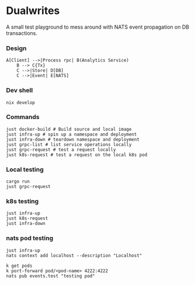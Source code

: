 # Dualwrites

A small test playground to mess around with NATS event propagation on DB transactions.

### Design

```mermaid
A[Client] -->|Process rpc| B(Analytics Service)
    B --> C{Tx}
    C -->|Store| D[DB]
    C -->|Event| E[NATS]
```

### Dev shell

```shell
nix develop
```

### Commands

```shell
just docker-build # Build source and local image
just infra-up # spin up a namespace and deployment
just infra-down # teardown namespace and deployment
just grpc-list # list service operations locally
just grpc-request # test a request locally
just k8s-request # test a request on the local k8s pod
```

### Local testing

```
cargo run
just grpc-request
```

### k8s testing
```
just infra-up
just k8s-request
just infra-down
```

### nats pod testing
```
just infra-up
nats context add localhost --description "Localhost"

k get pods
k port-forward pod/<pod-name> 4222:4222
nats pub events.test "testing pod"
```
